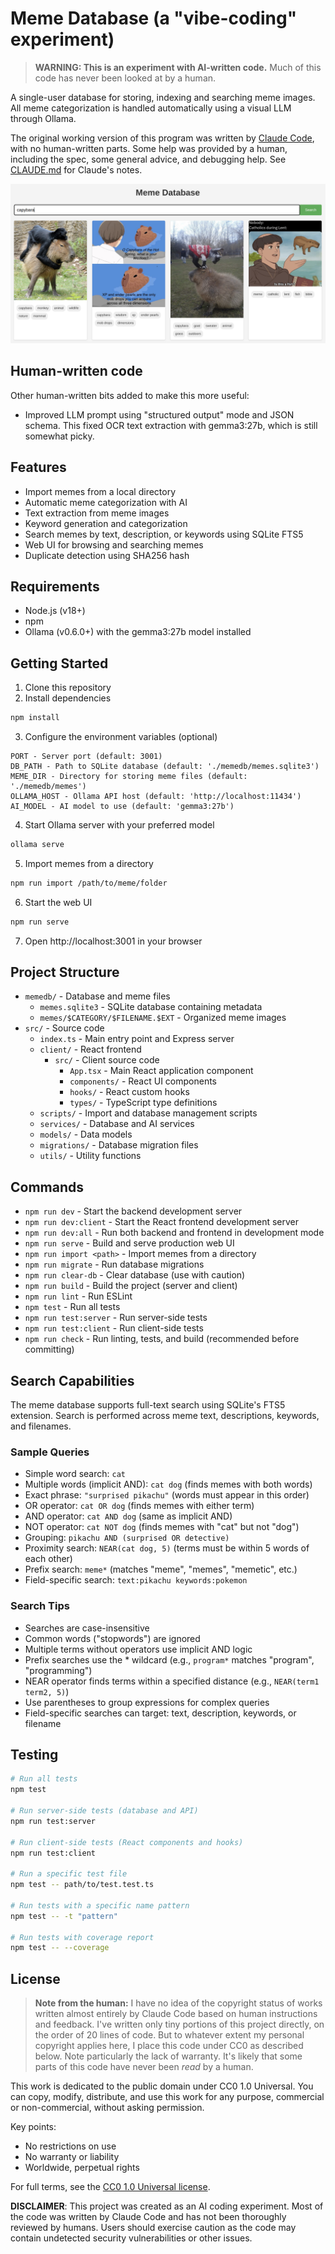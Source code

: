 # Meme Database (a "vibe-coding" experiment)

> **WARNING: This is an experiment with AI-written code.** Much of this code has never been looked at by a human.

A single-user database for storing, indexing and searching meme images. All meme categorization is handled automatically using a visual LLM through Ollama.

The original working version of this program was written by [Claude Code](https://docs.anthropic.com/en/docs/agents-and-tools/claude-code/overview), with no human-written parts. Some help was provided by a human, including the spec, some general advice, and debugging help. See [CLAUDE.md](./CLAUDE.md) for Claude's notes.

![Meme database with text search bar and meme thumbnails](screenshots/meme-database.png)

## Human-written code

Other human-written bits added to make this more useful:

- Improved LLM prompt using "structured output" mode and JSON schema. This fixed OCR text extraction with gemma3:27b, which is still somewhat picky.

## Features

- Import memes from a local directory
- Automatic meme categorization with AI
- Text extraction from meme images
- Keyword generation and categorization 
- Search memes by text, description, or keywords using SQLite FTS5
- Web UI for browsing and searching memes
- Duplicate detection using SHA256 hash

## Requirements

- Node.js (v18+)
- npm
- Ollama (v0.6.0+) with the gemma3:27b model installed

## Getting Started

1. Clone this repository
2. Install dependencies

```bash
npm install
```

3. Configure the environment variables (optional)

```
PORT - Server port (default: 3001)
DB_PATH - Path to SQLite database (default: './memedb/memes.sqlite3')
MEME_DIR - Directory for storing meme files (default: './memedb/memes')
OLLAMA_HOST - Ollama API host (default: 'http://localhost:11434')
AI_MODEL - AI model to use (default: 'gemma3:27b')
```

4. Start Ollama server with your preferred model

```bash
ollama serve
```

5. Import memes from a directory

```bash
npm run import /path/to/meme/folder
```

6. Start the web UI

```bash
npm run serve
```

7. Open http://localhost:3001 in your browser

## Project Structure

- `memedb/` - Database and meme files
  - `memes.sqlite3` - SQLite database containing metadata
  - `memes/$CATEGORY/$FILENAME.$EXT` - Organized meme images
- `src/` - Source code
  - `index.ts` - Main entry point and Express server
  - `client/` - React frontend
    - `src/` - Client source code
      - `App.tsx` - Main React application component
      - `components/` - React UI components
      - `hooks/` - React custom hooks
      - `types/` - TypeScript type definitions
  - `scripts/` - Import and database management scripts
  - `services/` - Database and AI services
  - `models/` - Data models
  - `migrations/` - Database migration files
  - `utils/` - Utility functions

## Commands

- `npm run dev` - Start the backend development server
- `npm run dev:client` - Start the React frontend development server
- `npm run dev:all` - Run both backend and frontend in development mode
- `npm run serve` - Build and serve production web UI
- `npm run import <path>` - Import memes from a directory
- `npm run migrate` - Run database migrations
- `npm run clear-db` - Clear database (use with caution)
- `npm run build` - Build the project (server and client)
- `npm run lint` - Run ESLint
- `npm test` - Run all tests
- `npm run test:server` - Run server-side tests
- `npm run test:client` - Run client-side tests
- `npm run check` - Run linting, tests, and build (recommended before committing)

## Search Capabilities

The meme database supports full-text search using SQLite's FTS5 extension. Search is performed across meme text, descriptions, keywords, and filenames.

### Sample Queries

- Simple word search: `cat`
- Multiple words (implicit AND): `cat dog` (finds memes with both words)
- Exact phrase: `"surprised pikachu"` (words must appear in this order)
- OR operator: `cat OR dog` (finds memes with either term)
- AND operator: `cat AND dog` (same as implicit AND)
- NOT operator: `cat NOT dog` (finds memes with "cat" but not "dog")
- Grouping: `pikachu AND (surprised OR detective)`
- Proximity search: `NEAR(cat dog, 5)` (terms must be within 5 words of each other)
- Prefix search: `meme*` (matches "meme", "memes", "memetic", etc.)
- Field-specific search: `text:pikachu keywords:pokemon`

### Search Tips

- Searches are case-insensitive
- Common words ("stopwords") are ignored
- Multiple terms without operators use implicit AND logic
- Prefix searches use the * wildcard (e.g., `program*` matches "program", "programming")
- NEAR operator finds terms within a specified distance (e.g., `NEAR(term1 term2, 5)`)
- Use parentheses to group expressions for complex queries
- Field-specific searches can target: text, description, keywords, or filename

## Testing

```bash
# Run all tests
npm test

# Run server-side tests (database and API)
npm run test:server

# Run client-side tests (React components and hooks)
npm run test:client

# Run a specific test file
npm test -- path/to/test.test.ts

# Run tests with a specific name pattern
npm test -- -t "pattern"

# Run tests with coverage report
npm test -- --coverage
```

## License

> **Note from the human:** I have no idea of the copyright status of works written almost entirely by Claude Code based on human instructions and feedback. I've written only tiny portions of this project directly, on the order of 20 lines of code. But to whatever extent my personal copyright applies here, I place this code under CC0 as described below. Note particularly the lack of warranty. It's likely that some parts of this code have never been _read_ by a human.

This work is dedicated to the public domain under CC0 1.0 Universal. You can copy, modify, distribute, and use this work for any purpose, commercial or non-commercial, without asking permission.

Key points:
- No restrictions on use
- No warranty or liability
- Worldwide, perpetual rights

For full terms, see the [CC0 1.0 Universal license](LICENSE.txt).

**DISCLAIMER**: This project was created as an AI coding experiment. Most of the code was written by Claude Code and has not been thoroughly reviewed by humans. Users should exercise caution as the code may contain undetected security vulnerabilities or other issues.